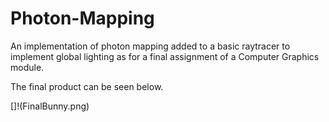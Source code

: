 # Photon-Mapping
An implementation of photon mapping added to a basic raytracer to implement global lighting as for a final assignment of a Computer Graphics module.

The final product can be seen below. 


[]!(FinalBunny.png)
